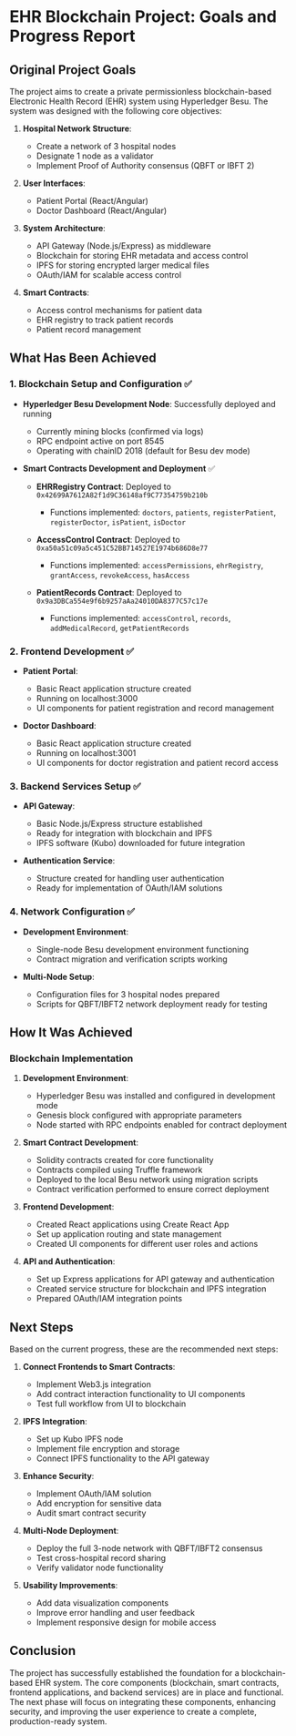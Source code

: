 # EHR Blockchain Project: Goals and Progress Report

## Original Project Goals

The project aims to create a private permissionless blockchain-based Electronic Health Record (EHR) system using Hyperledger Besu. The system was designed with the following core objectives:

1. **Hospital Network Structure**:
   - Create a network of 3 hospital nodes
   - Designate 1 node as a validator
   - Implement Proof of Authority consensus (QBFT or IBFT 2)

2. **User Interfaces**:
   - Patient Portal (React/Angular)
   - Doctor Dashboard (React/Angular)

3. **System Architecture**:
   - API Gateway (Node.js/Express) as middleware
   - Blockchain for storing EHR metadata and access control
   - IPFS for storing encrypted larger medical files
   - OAuth/IAM for scalable access control

4. **Smart Contracts**:
   - Access control mechanisms for patient data
   - EHR registry to track patient records
   - Patient record management

## What Has Been Achieved

### 1. Blockchain Setup and Configuration ✅

- **Hyperledger Besu Development Node**: Successfully deployed and running
  - Currently mining blocks (confirmed via logs)
  - RPC endpoint active on port 8545
  - Operating with chainID 2018 (default for Besu dev mode)

- **Smart Contracts Development and Deployment** ✅
  - **EHRRegistry Contract**: Deployed to `0x42699A7612A82f1d9C36148af9C77354759b210b`
    - Functions implemented: `doctors`, `patients`, `registerPatient`, `registerDoctor`, `isPatient`, `isDoctor`
  
  - **AccessControl Contract**: Deployed to `0xa50a51c09a5c451C52BB714527E1974b686D8e77`
    - Functions implemented: `accessPermissions`, `ehrRegistry`, `grantAccess`, `revokeAccess`, `hasAccess`
  
  - **PatientRecords Contract**: Deployed to `0x9a3DBCa554e9f6b9257aAa24010DA8377C57c17e`
    - Functions implemented: `accessControl`, `records`, `addMedicalRecord`, `getPatientRecords`

### 2. Frontend Development ✅

- **Patient Portal**:
  - Basic React application structure created
  - Running on localhost:3000
  - UI components for patient registration and record management

- **Doctor Dashboard**:
  - Basic React application structure created
  - Running on localhost:3001
  - UI components for doctor registration and patient record access

### 3. Backend Services Setup ✅

- **API Gateway**:
  - Basic Node.js/Express structure established
  - Ready for integration with blockchain and IPFS
  - IPFS software (Kubo) downloaded for future integration

- **Authentication Service**:
  - Structure created for handling user authentication
  - Ready for implementation of OAuth/IAM solutions

### 4. Network Configuration ✅

- **Development Environment**:
  - Single-node Besu development environment functioning
  - Contract migration and verification scripts working
  
- **Multi-Node Setup**:
  - Configuration files for 3 hospital nodes prepared
  - Scripts for QBFT/IBFT2 network deployment ready for testing

## How It Was Achieved

### Blockchain Implementation

1. **Development Environment**:
   - Hyperledger Besu was installed and configured in development mode
   - Genesis block configured with appropriate parameters
   - Node started with RPC endpoints enabled for contract deployment

2. **Smart Contract Development**:
   - Solidity contracts created for core functionality
   - Contracts compiled using Truffle framework
   - Deployed to the local Besu network using migration scripts
   - Contract verification performed to ensure correct deployment

3. **Frontend Development**:
   - Created React applications using Create React App
   - Set up application routing and state management
   - Created UI components for different user roles and actions

4. **API and Authentication**:
   - Set up Express applications for API gateway and authentication
   - Created service structure for blockchain and IPFS integration
   - Prepared OAuth/IAM integration points

## Next Steps

Based on the current progress, these are the recommended next steps:

1. **Connect Frontends to Smart Contracts**:
   - Implement Web3.js integration
   - Add contract interaction functionality to UI components
   - Test full workflow from UI to blockchain

2. **IPFS Integration**:
   - Set up Kubo IPFS node
   - Implement file encryption and storage
   - Connect IPFS functionality to the API gateway

3. **Enhance Security**:
   - Implement OAuth/IAM solution
   - Add encryption for sensitive data
   - Audit smart contract security

4. **Multi-Node Deployment**:
   - Deploy the full 3-node network with QBFT/IBFT2 consensus
   - Test cross-hospital record sharing
   - Verify validator node functionality

5. **Usability Improvements**:
   - Add data visualization components
   - Improve error handling and user feedback
   - Implement responsive design for mobile access

## Conclusion

The project has successfully established the foundation for a blockchain-based EHR system. The core components (blockchain, smart contracts, frontend applications, and backend services) are in place and functional. The next phase will focus on integrating these components, enhancing security, and improving the user experience to create a complete, production-ready system.
